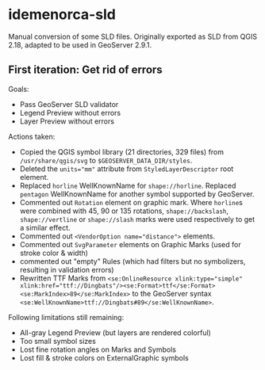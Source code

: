 # idemenorca-sld

Manual conversion of some SLD files. Originally exported as SLD from QGIS 2.18, adapted to be used in GeoServer 2.9.1.

## First iteration: Get rid of errors

Goals:
  * Pass GeoServer SLD validator
  * Legend Preview without errors
  * Layer Preview without errors


Actions taken:
   * Copied the QGIS symbol library (21 directories, 329 files) from `/usr/share/qgis/svg` to `$GEOSERVER_DATA_DIR/styles`.
   * Deleted the `units="mm"` attribute from `StyledLayerDescriptor` root element.
   * Replaced `horline` WellKnownName for `shape://horline`. Replaced `pentagon` WellKnownName for another symbol supported by GeoServer.
   * Commented out `Rotation` element on graphic mark. Where `horline`s were combined with 45, 90 or 135 rotations, `shape://backslash`, `shape://vertline` or `shape://slash` marks were used respectively to get a similar effect.
   * Commented out `<VendorOption name="distance">` elements.
   * Commented out `SvgParameter` elements on Graphic Marks (used for stroke color & width)
   * commented out "empty" Rules (which had filters but no symbolizers, resulting in validation errors)
   * Rewritten TTF Marks from `<se:OnlineResource xlink:type="simple" xlink:href="ttf://Dingbats"/><se:Format>ttf</se:Format><se:MarkIndex>89</se:MarkIndex>` to the GeoServer syntax `<se:WellKnownName>ttf://Dingbats#89</se:WellKnownName>`.


Following limitations still remaining:
  * All-gray Legend Preview (but layers are rendered colorful)
  * Too small symbol sizes
  * Lost fine rotation angles on Marks and Symbols
  * Lost fill & stroke colors on ExternalGraphic symbols
